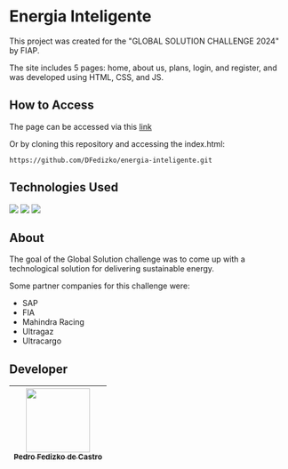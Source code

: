<h1>Energia Inteligente</h1>

This project was created for the "GLOBAL SOLUTION CHALLENGE 2024" by FIAP.

The site includes 5 pages: home, about us, plans, login, and register, and was developed using HTML, CSS, and JS.

<h2>How to Access</h2>

The page can be accessed via this [link](https://energia-inteligente.vercel.app/)

Or by cloning this repository and accessing the index.html:

```
https://github.com/DFedizko/energia-inteligente.git
```

<h2>Technologies Used</h2>
<div>
  <img src="https://img.shields.io/badge/HTML-239120?style=for-the-badge&logo=html5&logoColor=white">
  <img src="https://img.shields.io/badge/CSS-239120?&style=for-the-badge&logo=css3&logoColor=white">
  <img src="https://img.shields.io/badge/javascript-239120?&style=for-the-badge&logo=javascript&logoColor=white">
</div>

<h2>About</h2>

The goal of the Global Solution challenge was to come up with a technological solution for delivering sustainable energy.

Some partner companies for this challenge were:

- SAP
- FIA
- Mahindra Racing
- Ultragaz
- Ultracargo

<h2>Developer</h2>

| [<img loading="lazy" src="https://avatars.githubusercontent.com/u/74017914?v=4" width=115><br><sub>Pedro Fedizko de Castro</sub>](https://github.com/DFedizko) |
| :---: |
